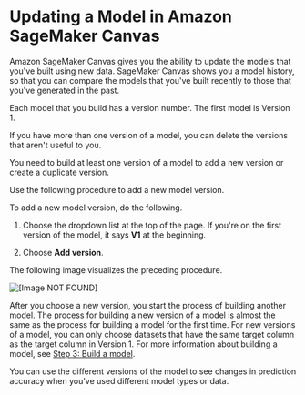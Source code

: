 # Updating a Model in Amazon SageMaker Canvas<a name="canvas-update-model"></a>

Amazon SageMaker Canvas gives you the ability to update the models that you've built using new data\. SageMaker Canvas shows you a model history, so that you can compare the models that you've built recently to those that you've generated in the past\.

Each model that you build has a version number\. The first model is Version 1\.

If you have more than one version of a model, you can delete the versions that aren't useful to you\.

You need to build at least one version of a model to add a new version or create a duplicate version\.

Use the following procedure to add a new model version\.

To add a new model version, do the following\.

1. Choose the dropdown list at the top of the page\. If you're on the first version of the model, it says **V1** at the beginning\.

1. Choose **Add version**\.

The following image visualizes the preceding procedure\.

![\[Image NOT FOUND\]](http://docs.aws.amazon.com/sagemaker/latest/dg/images/studio/canvas/canvas-update-model.png)

After you choose a new version, you start the process of building another model\. The process for building a new version of a model is almost the same as the process for building a model for the first time\. For new versions of a model, you can only choose datasets that have the same target column as the target column in Version 1\. For more information about building a model, see [Step 3: Build a model](canvas-getting-started.md#getting-started-step3)\.

You can use the different versions of the model to see changes in prediction accuracy when you've used different model types or data\.